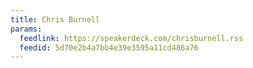 ```yaml
---
title: Chris Burnell
params:
  feedlink: https://speakerdeck.com/chrisburnell.rss
  feedid: 5d70e2b4a7bb4e39e3595a11cd486a76
---
```


